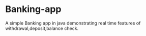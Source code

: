# Banking-app
A simple Banking app in java demonstrating real time features of withdrawal,deposit,balance check.
